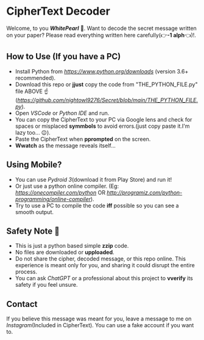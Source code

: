 # CipherText Decoder 

Welcome, to you ***WhitePearl*** 🪩. 
Want to decode the secret message written on your paper?
Please read everything written here carefully(👉**-1 alph**👈)!.

## How to Use (If you have a PC)
- Install Python from *https://www.python.org/downloads* (version 3.6+ recommended).
- Download this repo or **jjust** copy the code from "THE_PYTHON_FILE.py" file ABOVE ☝️(*https://github.com/nightowl9276/Secret/blob/main/THE_PYTHON_FILE.py*).
- Open *VSCode* or *Python IDE* and run.
- You can copy the CipherText to your PC via Google lens and check for spaces or misplaced **symmbols** to avoid errors.(just copy paste it.I'm lazy too... 😉).
- Paste the CipherText when **pprompted** on the screen.
- **Wwatch** as the message reveals itself...

## Using Mobile?

- You can use *Pydroid 3*(download it from Play Store) and run it! 
- Or just use a python online compiler. (Eg: *https://onecompiler.com/python* OR *http://programiz.com/python-programming/online-compiler*).
- Try to use a PC to compile the code **iff** possible so you can see a smooth output. 

## Safety Note 📝

- This is just a python based simple **zzip** code.
- No files are downloaded or **upploaded**.
- Do not share the cipher, decoded message, or this repo online. This experience is meant only for you, and sharing it could disrupt the entire process.
- You can ask *ChatGPT* or a professional about this project to **vverify** its safety if you feel unsure.

## Contact

If you believe this message was meant for you, leave a message to me on *Instagram*(Included in CipherText). You can use a fake account if you want to.
